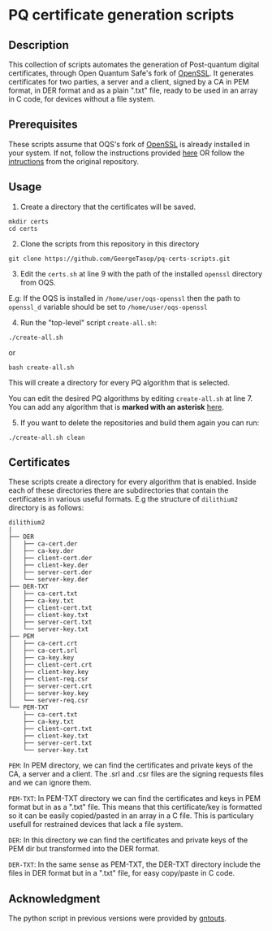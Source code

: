 # PQ certificate generation scripts

## Description

This collection of scripts automates the generation of Post-quantum digital certificates, through Open Quantum Safe's fork of [OpenSSL](https://github.com/open-quantum-safe/openssl). It generates certificates for two parties, a server and a client, signed by a CA in PEM format, in DER format and as a plain ".txt" file, ready to be used in an array in C code, for devices without a file system.


## Prerequisites

These scripts assume that OQS's fork of [OpenSSL](https://github.com/open-quantum-safe/openssl) is already installed in your system. If not, follow the instructions provided [here](install_openssl_pq.md) OR follow the [intructions](https://github.com/open-quantum-safe/openssl#quickstart) from the original repository.

## Usage

1. Create a directory that the certificates will be saved.

```
mkdir certs
cd certs
```

2. Clone the scripts from this repository in this directory

```
git clone https://github.com/GeorgeTasop/pq-certs-scripts.git
```

3. Edit the `certs.sh` at line 9 with the path of the installed `openssl` directory from OQS.

E.g: If the OQS is installed in `/home/user/oqs-openssl` then the path to `openssl_d` variable should be set to `/home/user/oqs-openssl`


4. Run the "top-level" script `create-all.sh`:

```
./create-all.sh
```
or
```
bash create-all.sh
```

 This will create a directory for every PQ algorithm that is selected.

You can edit the desired PQ algorithms by editing `create-all.sh` at line 7. You can add any algorithm that is **marked with an asterisk** [here](https://github.com/open-quantum-safe/openssl#authentication).

5. If you want to delete the repositories and build them again you can run:

```
./create-all.sh clean
```

## Certificates

These scripts create a directory for every algorithm that is enabled. Inside each of these directories there are subdirectories that contain the certificates in various useful formats. E.g the structure of `dilithium2` directory is as follows:

```
dilithium2
|
├── DER
│   ├── ca-cert.der
│   ├── ca-key.der
│   ├── client-cert.der
│   ├── client-key.der
│   ├── server-cert.der
│   └── server-key.der
├── DER-TXT
│   ├── ca-cert.txt
│   ├── ca-key.txt
│   ├── client-cert.txt
│   ├── client-key.txt
│   ├── server-cert.txt
│   └── server-key.txt
├── PEM
│   ├── ca-cert.crt
│   ├── ca-cert.srl
│   ├── ca-key.key
│   ├── client-cert.crt
│   ├── client-key.key
│   ├── client-req.csr
│   ├── server-cert.crt
│   ├── server-key.key
│   └── server-req.csr
└── PEM-TXT
    ├── ca-cert.txt
    ├── ca-key.txt
    ├── client-cert.txt
    ├── client-key.txt
    ├── server-cert.txt
    └── server-key.txt
```

`PEM`: In PEM directory, we can find the certificates and private keys of the CA, a server and a client. The .srl and .csr files are the signing requests files and we can ignore them. 

`PEM-TXT`: In PEM-TXT directory we can find the certificates and keys in PEM format but in as a ".txt" file. This means that this certificate/key is formatted so it can be easily copied/pasted in an array in a C file. This is particulary usefull for restrained devices that lack a file system.

`DER`: In this directory we can find the certificates and private keys of the PEM dir but transformed into the DER format.

`DER-TXT`: In the same sense as PEM-TXT, the DER-TXT directory include the files in DER format but in a ".txt" file, for easy copy/paste in C code.

## Acknowledgment

The python script in previous versions were provided by [gntouts](https://github.com/gntouts).

